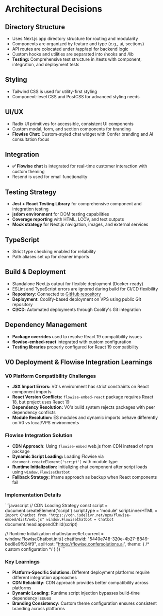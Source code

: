 # Architectural Decisions

## Directory Structure
- Uses Next.js app directory structure for routing and modularity
- Components are organized by feature and type (e.g., ui, sections)
- API routes are colocated under /app/api for backend logic
- Custom hooks and utilities are separated into /hooks and /lib
- **Testing:** Comprehensive test structure in /tests with component, integration, and deployment tests

## Styling
- Tailwind CSS is used for utility-first styling
- Component-level CSS and PostCSS for advanced styling needs

## UI/UX
- Radix UI primitives for accessible, consistent UI components
- Custom modal, form, and section components for branding
- **Flowise Chat:** Custom-styled chat widget with Confer branding and AI consultation focus

## Integration
- **✅ Flowise chat** is integrated for real-time customer interaction with custom theming
- Resend is used for email functionality

## Testing Strategy
- **Jest + React Testing Library** for comprehensive component and integration testing
- **jsdom environment** for DOM testing capabilities
- **Coverage reporting** with HTML, LCOV, and text outputs
- **Mock strategy** for Next.js navigation, images, and external services

## TypeScript
- Strict type checking enabled for reliability
- Path aliases set up for cleaner imports

## Build & Deployment
- Standalone Next.js output for flexible deployment (Docker-ready)
- ESLint and TypeScript errors are ignored during build for CI/CD flexibility
- **Repository**: Connected to [GitHub repository](https://github.com/confersolutions/company-site-td-1a.git)
- **Deployment**: Coolify-based deployment on VPS using public Git repository
- **CI/CD**: Automated deployments through Coolify's Git integration

## Dependency Management
- **Package overrides** used to resolve React 19 compatibility issues
- **flowise-embed-react** integrated with custom configuration
- **Testing libraries** properly configured for React 19 compatibility

## V0 Deployment & Flowise Integration Learnings

### V0 Platform Compatibility Challenges
- **JSX Import Errors:** V0's environment has strict constraints on React component imports
- **React Version Conflicts:** `flowise-embed-react` package requires React 18, but project uses React 19
- **Dependency Resolution:** V0's build system rejects packages with peer dependency conflicts
- **Module Resolution:** ES modules and dynamic imports behave differently on V0 vs local/VPS environments

### Flowise Integration Solution
- **CDN Approach:** Using `flowise-embed` web.js from CDN instead of npm package
- **Dynamic Script Loading:** Loading Flowise via `document.createElement('script')` with module type
- **Runtime Initialization:** Initializing chat component after script loads using `window.FlowiseChatbot`
- **Fallback Strategy:** Iframe approach as backup when React components fail

### Implementation Details
\`\`\`javascript
// CDN Loading Strategy
const script = document.createElement('script')
script.type = 'module'
script.innerHTML = `
  import Chatbot from "https://cdn.jsdelivr.net/npm/flowise-embed/dist/web.js"
  window.FlowiseChatbot = Chatbot
`
document.head.appendChild(script)

// Runtime Initialization
chatInstanceRef.current = window.FlowiseChatbot.init({
  chatflowid: "5440e748-320e-4b27-8849-bed8e9f924f9",
  apiHost: "https://flowise.confersolutions.ai",
  theme: { /* custom configuration */ }
})
\`\`\`

### Key Learnings
- **Platform-Specific Solutions:** Different deployment platforms require different integration approaches
- **CDN Reliability:** CDN approach provides better compatibility across platforms
- **Dynamic Loading:** Runtime script injection bypasses build-time dependency issues
- **Branding Consistency:** Custom theme configuration ensures consistent branding across platforms
